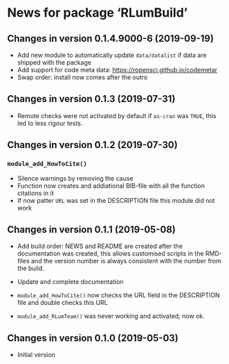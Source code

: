 




<!-- NEWS.md was auto-generated by NEWS.Rmd. Please DO NOT edit by hand!-->

# News for package ‘RLumBuild’

## Changes in version 0.1.4.9000-6 (2019-09-19)

  - Add new module to automatically update `data/datalist` if data are
    shipped with the package
  - Add support for code meta data:
    <https://ropensci.github.io/codemetar>
  - Swap order: install now comes after the outro

## Changes in version 0.1.3 (2019-07-31)

  - Remote checks were not activated by default if `as-cran` was `TRUE`,
    this led to less rigour tests.

## Changes in version 0.1.2 (2019-07-30)

### `module_add_HowToCite()`

  - Silence warnings by removing the cause
  - Function now creates and addiational BIB-file with all the function
    citations in it
  - If now patter `URL` was set in the DESCRIPTION file this module did
    not work

## Changes in version 0.1.1 (2019-05-08)

  - Add build order: NEWS and README are created after the documentation
    was created, this allows customised scripts in the RMD-files and the
    version number is always consistent with the number from the build.

  - Update and complete documentation

  - `module_add_HowToCite()` now checks the URL field in the DESCRIPTION
    file and double checks this URL

  - `module_add_RLumTeam()` was never working and activated; now ok.

## Changes in version 0.1.0 (2019-05-03)

  - Initial version
